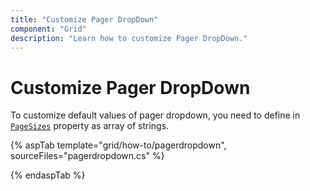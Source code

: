 ```yaml
---
title: "Customize Pager DropDown"
component: "Grid"
description: "Learn how to customize Pager DropDown."
---
```


# Customize Pager DropDown

To customize default values of pager dropdown, you need to define in [`PageSizes`](https://help.syncfusion.com/cr/cref_files/aspnetcore-js2/Syncfusion.EJ2~Syncfusion.EJ2.Grids.GridPageSettings~PageSizes.html) property as array of strings.

{% aspTab template="grid/how-to/pagerdropdown", sourceFiles="pagerdropdown.cs" %}

{% endaspTab %}
